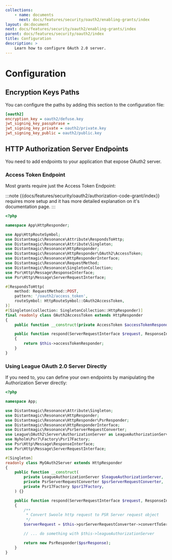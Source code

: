 ```yaml
---
collections: 
    - name: documents
      next: docs/features/security/oauth2/enabling-grants/index
layout: dm:document
next: docs/features/security/oauth2/enabling-grants/index
parent: docs/features/security/oauth2/index
title: Configuration
description: >
    Learn how to configure OAuth 2.0 server.
---
```


# Configuration

## Encryption Keys Paths

You can configure the paths by adding this section to the configuration file:

```ini
[oauth2]
encryption_key = oauth2/defuse.key
jwt_signing_key_passphrase =
jwt_signing_key_private = oauth2/private.key
jwt_signing_key_public = oauth2/public.key
```

## HTTP Authorization Server Endpoints

You need to add endpoints to your application that expose OAuth2 server.


### Access Token Endpoint

Most grants require just the Access Token Endpoint:

:::note
{{docs/features/security/oauth2/authorization-code-grant/index}} requires more 
setup and it has more detailed explanation on it's documentation page.
:::

```php file:app/HttpResponder/OAuth2AccessToken.php
<?php

namespace App\HttpResponder;

use App\HttpRouteSymbol;
use Distantmagic\Resonance\Attribute\RespondsToHttp;
use Distantmagic\Resonance\Attribute\Singleton;
use Distantmagic\Resonance\HttpResponder;
use Distantmagic\Resonance\HttpResponder\OAuth2\AccessToken;
use Distantmagic\Resonance\HttpResponderInterface;
use Distantmagic\Resonance\RequestMethod;
use Distantmagic\Resonance\SingletonCollection;
use Psr\Http\Message\ResponseInterface;
use Psr\Http\Message\ServerRequestInterface;

#[RespondsToHttp(
    method: RequestMethod::POST,
    pattern: '/oauth2/access_token',
    routeSymbol: HttpRouteSymbol::OAuth2AccessToken,
)]
#[Singleton(collection: SingletonCollection::HttpResponder)]
final readonly class OAuth2AccessToken extends HttpResponder
{
    public function __construct(private AccessToken $accessTokenResponder) {}

    public function respond(ServerRequestInterface $request, ResponseInterface $response): HttpResponderInterface
    {
        return $this->accessTokenResponder;
    }
}
```

### Using League OAuth 2.0 Server Directly

If you need to, you can define your own endpoints by manipulating the 
Authorization Server directly:

```php
<?php

namespace App;

use Distantmagic\Resonance\Attribute\Singleton;
use Distantmagic\Resonance\HttpResponder;
use Distantmagic\Resonance\HttpResponder\PsrResponder;
use Distantmagic\Resonance\HttpResponderInterface;
use Distantmagic\Resonance\PsrServerRequestConverter;
use League\OAuth2\Server\AuthorizationServer as LeagueAuthorizationServer;
use Nyholm\Psr7\Factory\Psr17Factory;
use Psr\Http\Message\ResponseInterface;
use Psr\Http\Message\ServerRequestInterface;

#[Singleton]
readonly class MyOAuth2Server extends HttpResponder
{
    public function __construct(
        private LeagueAuthorizationServer $leagueAuthorizationServer,
        private PsrServerRequestConverter $psrServerRequestConverter,
        private Psr17Factory $psr17Factory,
    ) {}

    public function respond(ServerRequestInterface $request, ResponseInterface $response): HttpResponderInterface
    {
        /**
         * Convert Swoole http request to PSR Server request object
         */
        $serverRequest = $this->psrServerRequestConverter->convertToServerRequest($request);

        // ... do something with $this->leagueAuthorizationServer

        return new PsrResponder($psrResponse);
    }
}
```
